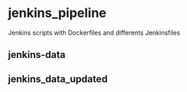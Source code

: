 # jenkins_pipeline
Jenkins scripts with Dockerfiles and differents Jenkinsfiles

## jenkins-data

## jenkins_data_updated

